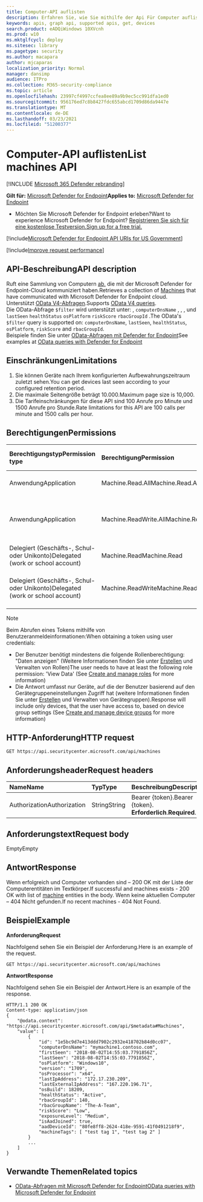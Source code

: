 ```yaml
---
title: Computer-API auflisten
description: Erfahren Sie, wie Sie mithilfe der Api Für Computer auflisten eine Sammlung von Computern abrufen, die mit der Microsoft Defender ATP-Cloud kommuniziert haben.
keywords: apis, graph api, supported apis, get, devices
search.product: eADQiWindows 10XVcnh
ms.prod: w10
ms.mktglfcycl: deploy
ms.sitesec: library
ms.pagetype: security
ms.author: macapara
author: mjcaparas
localization_priority: Normal
manager: dansimp
audience: ITPro
ms.collection: M365-security-compliance
ms.topic: article
ms.openlocfilehash: 23997cf4997ccfea8ee89a9b9ec5cc991dfa1ed0
ms.sourcegitcommit: 956176ed7c8b8427fdc655abcd1709d86da9447e
ms.translationtype: MT
ms.contentlocale: de-DE
ms.lasthandoff: 03/23/2021
ms.locfileid: "51200377"
---
```

# <a name="list-machines-api"></a><span data-ttu-id="e7d9a-104">Computer-API auflisten</span><span class="sxs-lookup"><span data-stu-id="e7d9a-104">List machines API</span></span>

[!INCLUDE [Microsoft 365 Defender rebranding](../../includes/microsoft-defender.md)]

<span data-ttu-id="e7d9a-105">**Gilt für:** [Microsoft Defender for Endpoint](https://go.microsoft.com/fwlink/?linkid=2154037)</span><span class="sxs-lookup"><span data-stu-id="e7d9a-105">**Applies to:** [Microsoft Defender for Endpoint](https://go.microsoft.com/fwlink/?linkid=2154037)</span></span>

- <span data-ttu-id="e7d9a-106">Möchten Sie Microsoft Defender for Endpoint erleben?</span><span class="sxs-lookup"><span data-stu-id="e7d9a-106">Want to experience Microsoft Defender for Endpoint?</span></span> [<span data-ttu-id="e7d9a-107">Registrieren Sie sich für eine kostenlose Testversion.</span><span class="sxs-lookup"><span data-stu-id="e7d9a-107">Sign up for a free trial.</span></span>](https://www.microsoft.com/microsoft-365/windows/microsoft-defender-atp?ocid=docs-wdatp-exposedapis-abovefoldlink) 

[!include[Microsoft Defender for Endpoint API URIs for US Government](../../includes/microsoft-defender-api-usgov.md)]

[!include[Improve request performance](../../includes/improve-request-performance.md)]

## <a name="api-description"></a><span data-ttu-id="e7d9a-108">API-Beschreibung</span><span class="sxs-lookup"><span data-stu-id="e7d9a-108">API description</span></span>
<span data-ttu-id="e7d9a-109">Ruft eine Sammlung von Computern [ab,](machine.md) die mit der Microsoft Defender for Endpoint-Cloud kommuniziert haben.</span><span class="sxs-lookup"><span data-stu-id="e7d9a-109">Retrieves a collection of [Machines](machine.md) that have communicated with  Microsoft Defender for Endpoint cloud.</span></span>
<br><span data-ttu-id="e7d9a-110">Unterstützt [OData V4-Abfragen](https://www.odata.org/documentation/).</span><span class="sxs-lookup"><span data-stu-id="e7d9a-110">Supports [OData V4 queries](https://www.odata.org/documentation/).</span></span>
<br><span data-ttu-id="e7d9a-111">Die OData-Abfrage `$filter` wird unterstützt unter: , `computerDnsName` , , , und `lastSeen` `healthStatus` `osPlatform` `riskScore` `rbacGroupId` .</span><span class="sxs-lookup"><span data-stu-id="e7d9a-111">The OData's `$filter` query is supported on: `computerDnsName`, `lastSeen`, `healthStatus`, `osPlatform`, `riskScore` and `rbacGroupId`.</span></span>
<br><span data-ttu-id="e7d9a-112">Beispiele finden Sie unter [OData-Abfragen mit Defender for Endpoint](exposed-apis-odata-samples.md)</span><span class="sxs-lookup"><span data-stu-id="e7d9a-112">See examples at [OData queries with Defender for Endpoint](exposed-apis-odata-samples.md)</span></span>


## <a name="limitations"></a><span data-ttu-id="e7d9a-113">Einschränkungen</span><span class="sxs-lookup"><span data-stu-id="e7d9a-113">Limitations</span></span>
1. <span data-ttu-id="e7d9a-114">Sie können Geräte nach Ihrem konfigurierten Aufbewahrungszeitraum zuletzt sehen.</span><span class="sxs-lookup"><span data-stu-id="e7d9a-114">You can get devices last seen according to your configured retention period.</span></span>
2. <span data-ttu-id="e7d9a-115">Die maximale Seitengröße beträgt 10.000.</span><span class="sxs-lookup"><span data-stu-id="e7d9a-115">Maximum page size is 10,000.</span></span>
3. <span data-ttu-id="e7d9a-116">Die Tarifeinschränkungen für diese API sind 100 Anrufe pro Minute und 1500 Anrufe pro Stunde.</span><span class="sxs-lookup"><span data-stu-id="e7d9a-116">Rate limitations for this API are 100 calls per minute and 1500 calls per hour.</span></span> 


## <a name="permissions"></a><span data-ttu-id="e7d9a-117">Berechtigungen</span><span class="sxs-lookup"><span data-stu-id="e7d9a-117">Permissions</span></span>

<span data-ttu-id="e7d9a-118">Berechtigungstyp</span><span class="sxs-lookup"><span data-stu-id="e7d9a-118">Permission type</span></span> |   <span data-ttu-id="e7d9a-119">Berechtigung</span><span class="sxs-lookup"><span data-stu-id="e7d9a-119">Permission</span></span>  |   <span data-ttu-id="e7d9a-120">Anzeigename der Berechtigung</span><span class="sxs-lookup"><span data-stu-id="e7d9a-120">Permission display name</span></span>
:---|:---|:---
<span data-ttu-id="e7d9a-121">Anwendung</span><span class="sxs-lookup"><span data-stu-id="e7d9a-121">Application</span></span> |   <span data-ttu-id="e7d9a-122">Machine.Read.All</span><span class="sxs-lookup"><span data-stu-id="e7d9a-122">Machine.Read.All</span></span> |  <span data-ttu-id="e7d9a-123">"Alle Computerprofile lesen"</span><span class="sxs-lookup"><span data-stu-id="e7d9a-123">'Read all machine profiles'</span></span>
<span data-ttu-id="e7d9a-124">Anwendung</span><span class="sxs-lookup"><span data-stu-id="e7d9a-124">Application</span></span> |   <span data-ttu-id="e7d9a-125">Machine.ReadWrite.All</span><span class="sxs-lookup"><span data-stu-id="e7d9a-125">Machine.ReadWrite.All</span></span> | <span data-ttu-id="e7d9a-126">"Alle Computerinformationen lesen und schreiben"</span><span class="sxs-lookup"><span data-stu-id="e7d9a-126">'Read and write all machine information'</span></span>
<span data-ttu-id="e7d9a-127">Delegiert (Geschäfts-, Schul- oder Unikonto)</span><span class="sxs-lookup"><span data-stu-id="e7d9a-127">Delegated (work or school account)</span></span> | <span data-ttu-id="e7d9a-128">Machine.Read</span><span class="sxs-lookup"><span data-stu-id="e7d9a-128">Machine.Read</span></span> | <span data-ttu-id="e7d9a-129">"Computerinformationen lesen"</span><span class="sxs-lookup"><span data-stu-id="e7d9a-129">'Read machine information'</span></span>
<span data-ttu-id="e7d9a-130">Delegiert (Geschäfts-, Schul- oder Unikonto)</span><span class="sxs-lookup"><span data-stu-id="e7d9a-130">Delegated (work or school account)</span></span> | <span data-ttu-id="e7d9a-131">Machine.ReadWrite</span><span class="sxs-lookup"><span data-stu-id="e7d9a-131">Machine.ReadWrite</span></span> | <span data-ttu-id="e7d9a-132">"Computerinformationen lesen und schreiben"</span><span class="sxs-lookup"><span data-stu-id="e7d9a-132">'Read and write machine information'</span></span>

>[!Note]
> <span data-ttu-id="e7d9a-133">Beim Abrufen eines Tokens mithilfe von Benutzeranmeldeinformationen:</span><span class="sxs-lookup"><span data-stu-id="e7d9a-133">When obtaining a token using user credentials:</span></span>
>- <span data-ttu-id="e7d9a-134">Der Benutzer benötigt mindestens die folgende Rollenberechtigung: "Daten anzeigen" (Weitere Informationen finden Sie unter [Erstellen](user-roles.md) und Verwalten von Rollen)</span><span class="sxs-lookup"><span data-stu-id="e7d9a-134">The user needs to have at least the following role permission: 'View Data' (See [Create and manage roles](user-roles.md) for more information)</span></span>
>- <span data-ttu-id="e7d9a-135">Die Antwort umfasst nur Geräte, auf die der Benutzer basierend auf den Gerätegruppeneinstellungen Zugriff hat (weitere Informationen finden Sie unter [Erstellen](machine-groups.md) und Verwalten von Gerätegruppen).</span><span class="sxs-lookup"><span data-stu-id="e7d9a-135">Response will include only devices, that the user have access to, based on device group settings (See [Create and manage device groups](machine-groups.md) for more information)</span></span>

## <a name="http-request"></a><span data-ttu-id="e7d9a-136">HTTP-Anforderung</span><span class="sxs-lookup"><span data-stu-id="e7d9a-136">HTTP request</span></span>

```http
GET https://api.securitycenter.microsoft.com/api/machines
```

## <a name="request-headers"></a><span data-ttu-id="e7d9a-137">Anforderungsheader</span><span class="sxs-lookup"><span data-stu-id="e7d9a-137">Request headers</span></span>

<span data-ttu-id="e7d9a-138">Name</span><span class="sxs-lookup"><span data-stu-id="e7d9a-138">Name</span></span> | <span data-ttu-id="e7d9a-139">Typ</span><span class="sxs-lookup"><span data-stu-id="e7d9a-139">Type</span></span> | <span data-ttu-id="e7d9a-140">Beschreibung</span><span class="sxs-lookup"><span data-stu-id="e7d9a-140">Description</span></span>
:---|:---|:---
<span data-ttu-id="e7d9a-141">Authorization</span><span class="sxs-lookup"><span data-stu-id="e7d9a-141">Authorization</span></span> | <span data-ttu-id="e7d9a-142">String</span><span class="sxs-lookup"><span data-stu-id="e7d9a-142">String</span></span> | <span data-ttu-id="e7d9a-143">Bearer {token}.</span><span class="sxs-lookup"><span data-stu-id="e7d9a-143">Bearer {token}.</span></span> <span data-ttu-id="e7d9a-144">**Erforderlich**.</span><span class="sxs-lookup"><span data-stu-id="e7d9a-144">**Required**.</span></span>


## <a name="request-body"></a><span data-ttu-id="e7d9a-145">Anforderungstext</span><span class="sxs-lookup"><span data-stu-id="e7d9a-145">Request body</span></span>
<span data-ttu-id="e7d9a-146">Empty</span><span class="sxs-lookup"><span data-stu-id="e7d9a-146">Empty</span></span>

## <a name="response"></a><span data-ttu-id="e7d9a-147">Antwort</span><span class="sxs-lookup"><span data-stu-id="e7d9a-147">Response</span></span>
<span data-ttu-id="e7d9a-148">Wenn erfolgreich und Computer vorhanden sind – [](machine.md) 200 OK mit der Liste der Computerentitäten im Textkörper.</span><span class="sxs-lookup"><span data-stu-id="e7d9a-148">If successful and machines exists - 200 OK with list of [machine](machine.md) entities in the body.</span></span> <span data-ttu-id="e7d9a-149">Wenn keine aktuellen Computer – 404 Nicht gefunden.</span><span class="sxs-lookup"><span data-stu-id="e7d9a-149">If no recent machines - 404 Not Found.</span></span>


## <a name="example"></a><span data-ttu-id="e7d9a-150">Beispiel</span><span class="sxs-lookup"><span data-stu-id="e7d9a-150">Example</span></span>

<span data-ttu-id="e7d9a-151">**Anforderung**</span><span class="sxs-lookup"><span data-stu-id="e7d9a-151">**Request**</span></span>

<span data-ttu-id="e7d9a-152">Nachfolgend sehen Sie ein Beispiel der Anforderung.</span><span class="sxs-lookup"><span data-stu-id="e7d9a-152">Here is an example of the request.</span></span>

```http
GET https://api.securitycenter.microsoft.com/api/machines
```

<span data-ttu-id="e7d9a-153">**Antwort**</span><span class="sxs-lookup"><span data-stu-id="e7d9a-153">**Response**</span></span>

<span data-ttu-id="e7d9a-154">Nachfolgend sehen Sie ein Beispiel der Antwort.</span><span class="sxs-lookup"><span data-stu-id="e7d9a-154">Here is an example of the response.</span></span>

```http
HTTP/1.1 200 OK
Content-type: application/json
{
    "@odata.context": "https://api.securitycenter.microsoft.com/api/$metadata#Machines",
    "value": [
        {
            "id": "1e5bc9d7e413ddd7902c2932e418702b84d0cc07",
            "computerDnsName": "mymachine1.contoso.com",
            "firstSeen": "2018-08-02T14:55:03.7791856Z",
            "lastSeen": "2018-08-02T14:55:03.7791856Z",
            "osPlatform": "Windows10",
            "version": "1709",
            "osProcessor": "x64",
            "lastIpAddress": "172.17.230.209",
            "lastExternalIpAddress": "167.220.196.71",
            "osBuild": 18209,
            "healthStatus": "Active",
            "rbacGroupId": 140,
            "rbacGroupName": "The-A-Team",
            "riskScore": "Low",
            "exposureLevel": "Medium",
            "isAadJoined": true,
            "aadDeviceId": "80fe8ff8-2624-418e-9591-41f0491218f9",
            "machineTags": [ "test tag 1", "test tag 2" ]
        }
        ...
    ]
}
```

## <a name="related-topics"></a><span data-ttu-id="e7d9a-155">Verwandte Themen</span><span class="sxs-lookup"><span data-stu-id="e7d9a-155">Related topics</span></span>
- [<span data-ttu-id="e7d9a-156">OData-Abfragen mit Microsoft Defender for Endpoint</span><span class="sxs-lookup"><span data-stu-id="e7d9a-156">OData queries with Microsoft Defender for Endpoint</span></span>](exposed-apis-odata-samples.md)
